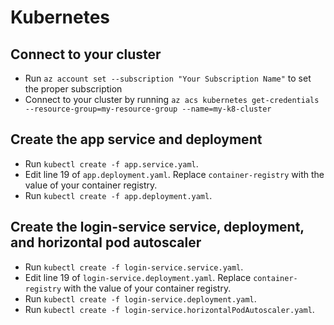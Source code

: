 # Kubernetes

## Connect to your cluster
- Run `az account set --subscription "Your Subscription Name"` to set the proper subscription
- Connect to your cluster by running `az acs kubernetes get-credentials --resource-group=my-resource-group --name=my-k8-cluster`

## Create the app service and deployment
- Run `kubectl create -f app.service.yaml`.
- Edit line 19 of `app.deployment.yaml`. Replace `container-registry` with the value of your container registry.
- Run `kubectl create -f app.deployment.yaml`.

## Create the login-service service, deployment, and horizontal pod autoscaler
- Run `kubectl create -f login-service.service.yaml`.
- Edit line 19 of `login-service.deployment.yaml`. Replace `container-registry` with the value of your container registry.
- Run `kubectl create -f login-service.deployment.yaml`.
- Run `kubectl create -f login-service.horizontalPodAutoscaler.yaml`.
